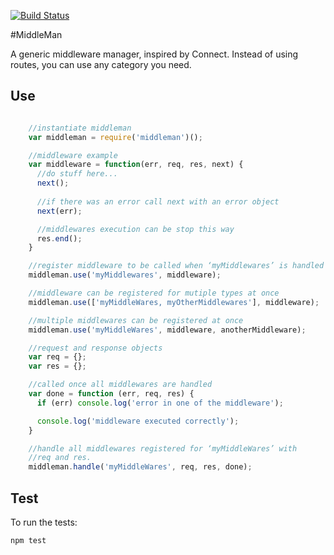 [![Build Status](https://travis-ci.org/yanhick/middleman.svg?branch=master)](https://travis-ci.org/yanhick/middleman)

#MiddleMan

A generic middleware manager, inspired by Connect. Instead of using routes, you can use any category you need.

## Use

```Javascript

    //instantiate middleman
    var middleman = require('middleman')();

    //middleware example
    var middleware = function(err, req, res, next) {
      //do stuff here...
      next();
      
      //if there was an error call next with an error object
      next(err);

      //middlewares execution can be stop this way
      res.end();
    }

    //register middleware to be called when ‘myMiddlewares’ is handled
    middleman.use('myMiddlewares', middleware);

    //middleware can be registered for mutiple types at once
    middleman.use(['myMiddleWares, myOtherMiddlewares'], middleware);

    //multiple middlewares can be registered at once
    middleman.use('myMiddleWares', middleware, anotherMiddleware);

    //request and response objects
    var req = {};
    var res = {};

    //called once all middlewares are handled
    var done = function (err, req, res) {
      if (err) console.log('error in one of the middleware');

      console.log('middleware executed correctly');
    }

    //handle all middlewares registered for ‘myMiddleWares’ with
    //req and res.
    middleman.handle('myMiddleWares', req, res, done);
```


## Test

To run the tests:

    npm test

